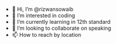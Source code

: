 - 👋 Hi, I’m @rizwansowaib
- 👀 I’m interested in coding
- 🌱 I’m currently learning in 12th standard
- 💞️ I’m looking to collaborate on speaking
- 📫 How to reach by location

<!---
rizwansowaib/rizwansowaib is a ✨ special ✨ repository because its `README.md` (this file) appears on your GitHub profile.
You can click the Preview link to take a look at your changes.
--->
